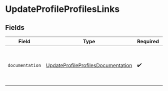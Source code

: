 # UpdateProfileProfilesLinks


## Fields

| Field                                                                                           | Type                                                                                            | Required                                                                                        | Description                                                                                     |
| ----------------------------------------------------------------------------------------------- | ----------------------------------------------------------------------------------------------- | ----------------------------------------------------------------------------------------------- | ----------------------------------------------------------------------------------------------- |
| `documentation`                                                                                 | [UpdateProfileProfilesDocumentation](../../models/errors/UpdateProfileProfilesDocumentation.md) | :heavy_check_mark:                                                                              | The URL to the generic Mollie API error handling guide.                                         |